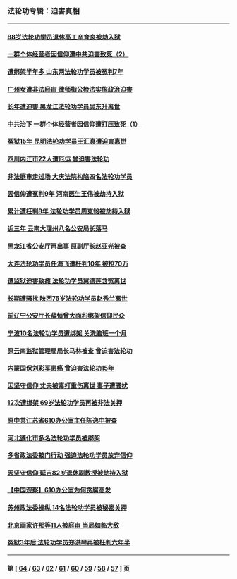 ### 法轮功专辑：迫害真相
---
#### [88岁法轮功学员退休高工辛育良被劫入狱](../../pages/nf4379/n13352894.md?11050430) 
#### [一群个体经营者因信仰遭中共迫害致死（2）](../../pages/nf4379/n13351281.md?11050430) 
#### [遭绑架半年多 山东两法轮功学员被冤判7年](../../pages/nf4379/n13348475.md?11050430) 
#### [广州女遭非法庭审 律师指公检法实施政治迫害](../../pages/nf4379/n13348584.md?11050430) 
#### [长年遭迫害 黑龙江法轮功学员吴东升离世](../../pages/nf4379/n13347817.md?11050430) 
#### [中共治下 一群个体经营者因信仰遭打压致死（1）](../../pages/nf4379/n13343377.md?11050430) 
#### [冤狱15年 昆明法轮功学员王汇真遭迫害离世](../../pages/nf4379/n13345179.md?11050430) 
#### [四川内江市22人遭厄运 曾迫害法轮功](../../pages/nf4379/n13342909.md?11050430) 
#### [非法庭审走过场 大庆法院构陷四名法轮功学员](../../pages/nf4379/n13339286.md?11050430) 
#### [因信仰遭冤判9年 河南医生王伟被劫持入狱](../../pages/nf4379/n13338846.md?11050430) 
#### [累计遭枉判8年 法轮功学员周克铭被劫持入狱](../../pages/nf4379/n13336550.md?11050430) 
#### [近三年 云南大理州八名公安局长落马](../../pages/nf4379/n13335909.md?11050430) 
#### [黑龙江省公安厅再出事 原副厅长赵亚光被查](../../pages/nf4379/n13336443.md?11050430) 
#### [大连法轮功学员任海飞遭枉判10年 被抢70万](../../pages/nf4379/n13333905.md?11050430) 
#### [遭监狱迫害致瘫 法轮功学员冀德莲含冤离世](../../pages/nf4379/n13333238.md?11050430) 
#### [长期遭骚扰 陕西75岁法轮功学员赵秀兰离世](../../pages/nf4379/n13330763.md?11050430) 
#### [前辽宁公安厅长薛恒曾大面积绑架信仰民众](../../pages/nf4379/n13328815.md?11050430) 
#### [宁波10名法轮功学员遭绑架 关洗脑班一个月](../../pages/nf4379/n13328207.md?11050430) 
#### [原云南监狱管理局局长马林被查 曾迫害法轮功](../../pages/nf4379/n13329313.md?11050430) 
#### [内蒙国保刘彩军患癌 曾迫害法轮功15年](../../pages/nf4379/n13326454.md?11050430) 
#### [因坚守信仰 丈夫被毒打重伤离世 妻子遭骚扰](../../pages/nf4379/n13325952.md?11050430) 
#### [12次遭绑架 69岁法轮功学员再被非法关押](../../pages/nf4379/n13320677.md?11050430) 
#### [原中共江苏省610办公室主任陈逸中被查](../../pages/nf4379/n13326486.md?11050430) 
#### [河北遵化市多名法轮功学员被绑架](../../pages/nf4379/n13325194.md?11050430) 
#### [多省政法委敲门行动 强迫法轮功学员放弃信仰](../../pages/nf4379/n13325102.md?11050430) 
#### [因坚守信仰 延吉82岁退休副教授被劫持入狱](../../pages/nf4379/n13322611.md?11050430) 
#### [【中国观察】610办公室为何贪腐高发](../../pages/nf4379/n13324028.md?11050430) 
#### [苏州政法委操纵 14名法轮功学员被秘密关押](../../pages/nf4379/n13319891.md?11050430) 
#### [北京画家许那等11人被庭审 当局如临大敌](../../pages/nf4379/n13320838.md?11050430) 
#### [冤狱3年后 法轮功学员郑洪琴再被枉判六年半](../../pages/nf4379/n13317988.md?11050430) 

---
#### 第 [ [64](./64.md?11050430) / [63](./63.md?11050430) / [62](./62.md?11050430) / [61](./61.md?11050430) / [60](./60.md?11050430) / [59](./59.md?11050430) / [58](./58.md?11050430) / [57](./57.md?11050430) ] 页
